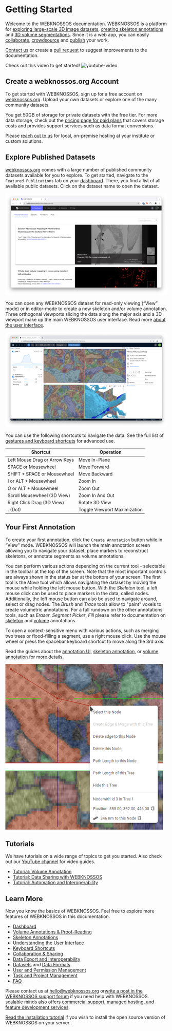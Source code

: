 # Getting Started

Welcome to the WEBKNOSSOS documentation.
WEBKNOSSOS is a platform for [exploring large-scale 3D image datasets](./ui/index.md), [creating skeleton annotations](./skeleton_annotation/skeleton_annotation/index.md) and [3D volume segmentations](./volume_annotation/index.md).
Since it is a web app, you can easily [collaborate](./sharing/index.md), [crowdsource](./tasks_projects/tasks.md) and [publish](https://webknossos.org) your work.

[Contact us](mailto:hello@webknossos.org) or create a [pull request](https://github.com/scalableminds/webknossos/pulls) to suggest improvements to the documentation.

Check out this video to get started!
![youtube-video](https://www.youtube.com/embed/iw2C7XB6wP4)

## Create a webknossos.org Account

To get started with WEBKNOSSOS, sign up for a free account on [webknossos.org](https://webknossos.org).
Upload your own datasets or explore one of the many community datasets.

You get 50GB of storage for private datasets with the free tier.
For more data storage, check out the [pricing page for paid plans](https://webknossos.org/pricing) that covers storage costs and provides support services such as data format conversions.

Please [reach out to us](mailto:sales@webknossos.org) for local, on-premise hosting at your institute or custom solutions.

## Explore Published Datasets

[webknossos.org](https://webknossos.org) comes with a large number of published community datasets available for you to explore.
To get started, navigate to the `Featured Publications` tab on your [dashboard](./dashboard/index.md).
There, you find a list of all available public datasets.
Click on the dataset name to open the dataset.

![The list of available datasets](./images/screenshot_featured_publications.png)

You can open any WEBKNOSSOS dataset for read-only viewing (“View” mode) or in editor-mode to create a new skeleton and/or volume annotation.
Three orthogonal viewports slicing the data along the major axis and a 3D viewport make up the main WEBKNOSSOS user interface.
Read more [about the user interface](./ui/index.md).

![The WEBKNOSSOS user interface consisting of three orthogonal viewports slicing the data along the major axis and a 3D viewport.](./images/main_ui.png)

You can use the following shortcuts to navigate the data.
See the full list of [gestures and keyboard shortcuts](./ui/keyboard_shortcuts.md) for advanced use.

| Shortcut                      | Operation                    |
| ----------------------------- | ---------------------------- |
| Left Mouse Drag or Arrow Keys | Move In-Plane                |
| SPACE or Mousewheel           | Move Forward                 |
| SHIFT + SPACE or Mousewheel   | Move Backward                |
| I or ALT + Mousewheel         | Zoom In                      |
| O or ALT + Mousewheel         | Zoom Out                     |
| Scroll Mousewheel (3D View)   | Zoom In And Out              |
| Right Click Drag (3D View)    | Rotate 3D View               |
| . (Dot)                       | Toggle Viewport Maximization |


## Your First Annotation

To create your first annotation, click the `Create Annotation` button while in “View” mode.
WEBKNOSSOS will launch the main annotation screen allowing you to navigate your dataset, place markers to reconstruct skeletons, or annotate segments as volume annotations.

You can perform various actions depending on the current tool - selectable in the toolbar at the top of the screen.
Note that the most important controls are always shown in the status bar at the bottom of your screen.
The first tool is the _Move_ tool which allows navigating the dataset by moving the mouse while holding the left mouse button.
With the _Skeleton_ tool, a left mouse click can be used to place markers in the data, called nodes.
Additionally, the left mouse button can also be used to navigate around, select or drag nodes.
The _Brush_ and _Trace_ tools allow to "paint" voxels to create volumetric annotations.
For a full rundown on the other annotations tools, such as _Eraser_, _Segment Picker_, _Fill_ please refer to documentation on [skeleton](./skeleton_annotation/tools.md) and [volume](./volume_annotation/tools.md) annotations.

To open a context-sensitive menu with various actions, such as merging two trees or flood-filling a segment, use a right mouse click.
Use the mouse wheel or press the spacebar keyboard shortcut to move along the 3rd axis.

Read the guides about the [annotation UI](./ui/index.md), [skeleton annotation](./skeleton_annotation/index.md), or [volume annotation](./volume_annotation/index.md) for more details.

![Editing skeleton and volume annotations in the Annotation UI](./images/context_menu.png)

## Tutorials
We have tutorials on a wide range of topics to get you started. Also check out our [YouTube channel](https://www.youtube.com/@webknossos) for video guides. 

- [Tutorial: Volume Annotation](./tutorial_volume_annotation.md)
- [Tutorial: Data Sharing with WEBKNOSSOS](./tutorial_data_sharing.md)
- [Tutorial: Automation and Interoperability](./tutorial_automation.md)

## Learn More

Now you know the basics of WEBKNOSSOS.
Feel free to explore more features of WEBKNOSSOS in this documentation.

- [Dashboard](./dashboard/index.md.md)
- [Volume Annotations & Proof-Reading](./volume_annotation/index.md)
- [Skeleton Annotations](./skeleton_annotation/index.md)
- [Understanding the User Interface](./ui/index.md)
- [Keyboard Shortcuts](./ui/keyboard_shortcuts.md)
- [Collaboration & Sharing](./sharing/index.md)
- [Data Export and Interoperability](./data/export_ui.md)
- [Datasets](./datasets/index.md) and [Data Formats](./data_formats.md)
- [User and Permission Management](./users/index.md)
- [Task and Project Management](./tasks_projects/index.md)
- [FAQ](./faq.md)

Please contact us at [hello@webknossos.org](mailto:hello@webknossos.org) or[write a post in the WEBKNOSSOS support forum](https://forum.image.sc/tag/webknossos) if you need help with WEBKNOSSOS.
scalable minds also offers [commercial support, managed hosting, and feature development services](https://webknossos.org/pricing).

[Read the installation tutorial](./open_source/installation.md) if you wish to install the open source version of WEBKNOSSOS on your server.
